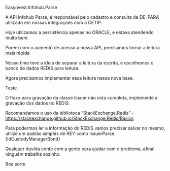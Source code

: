 Easynvest.Infohub.Parse

A API Infohub Parse, é responsável pelo cadastro e consulta de DE-PARA
utilizado em nossas integrações com a CETIP.

Hoje utilizamos a persistência apenas no ORACLE, e estava atendendo muito bem.

Porem com o aumento de acesso a nossa API, precisamos tornar a leitura mais rápida

Nosso time teve a ideia de separar a leitura da escrita, e escolhemos o banco de dados REDIS para leitura

Agora precisamos implementar essa leitura nessa nova base.

Teste

O fluxo para gravação da classe Issuer não esta completa, implemente a gravação dos dados no REDIS.

Recomendamos o uso da biblioteca "StackExchange.Redis" - https://stackexchange.github.io/StackExchange.Redis/Basics

Para podermos ler a informação do REDIS vamos precisar salvar no mesmo, utilize um padrão simples de KEY como IssuerParse:{IdCustodyManagerBond}

Qualquer duvida conte com a gente para ajudar com o problema, afinal ninguém trabalha sozinho.

Boa sorte
